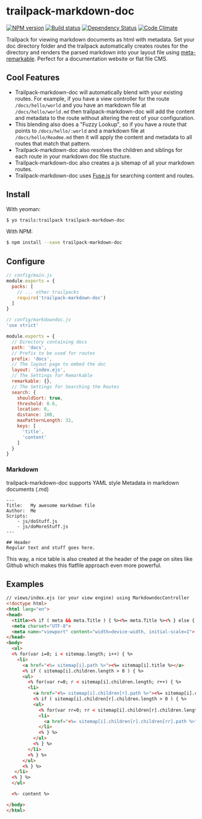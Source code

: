 # trailpack-markdown-doc

[![NPM version][npm-image]][npm-url]
[![Build status][ci-image]][ci-url]
[![Dependency Status][daviddm-image]][daviddm-url]
[![Code Climate][codeclimate-image]][codeclimate-url]

Trailpack for viewing markdown documents as html with metadata.
Set your doc directory folder and the trailpack automatically creates routes for the directory
and renders the parsed markdown into your layout file using [meta-remarkable](https://github.com/bmathews/meta-remarkable). Perfect for a documentation website or flat file CMS.

## Cool Features
 - Trailpack-markdown-doc will automatically blend with your existing routes.  For example, if you have a view controller for the route `/docs/hello/world` and you have an markdown file at `/docs/hello/world.md` then trailpack-markdown-doc will add the content and metadata to the route without altering the rest of your configuration.
 - This blending also does a "Fuzzy Lookup", so if you have a route that points to `/docs/hello/:world` and a markdown file at `/docs/hello/Readme.md` then it will apply the content and metadata to all routes that match that pattern.
 - Trailpack-markdown-doc also resolves the children and siblings for each route in your markdown doc file stucture.
 - Trailpack-markdown-doc also creates a js sitemap of all your markdown routes.
 - Trailpack-markdown-doc uses [Fuse.js](https://github.com/krisk/Fuse) for searching content and routes.

## Install

With yeoman:
```sh
$ yo trails:trailpack trailpack-markdown-doc
```

With NPM:
```sh
$ npm install --save trailpack-markdown-doc
```

## Configure

```js
// config/main.js
module.exports = {
  packs: [
    // ... other trailpacks
    require('trailpack-markdown-doc')
  ]
}
```

```js
// config/markdowndoc.js
'use strict'

module.exports = {
  // Directory containing docs
  path: 'docs',
  // Prefix to be used for routes
  prefix: 'docs',
  // The layout page to embed the doc
  layout: 'index.ejs',
  // The Settings for Remarkable
  remarkable: {},
  // The Settings for Searching the Routes
  search: {
    shouldSort: true,
    threshold: 0.6,
    location: 0,
    distance: 100,
    maxPatternLength: 32,
    keys: [
      'title',
      'content'
    ]
  }
}
```

### Markdown
trailpack-markdown-doc supports YAML style Metadata in markdown documents (.md)

```
---
Title:   My awesome markdown file
Author:  Me
Scripts:
    - js/doStuff.js
    - js/doMoreStuff.js
---

## Header
Regular text and stuff goes here.
```

This way, a nice table is also created at the header of the page on sites like Github which makes this flatfile approach even more powerful.

## Examples

```html
// views/index.ejs (or your view engine) using MarkdowndocController
<!doctype html>
<html lang="en">
<head>
  <title><% if ( meta && meta.Title ) { %><%= meta.Title %><% } else { %>Opps, no Title<% } %></title>
  <meta charset="UTF-8">
  <meta name="viewport" content="width=device-width, initial-scale=1">
</head>
<body>
  <ul>
  <% for(var i=0; i < sitemap.length; i++) { %>
    <li>
      <a href="<%= sitemap[i].path %>"><%= sitemap[i].title %></a>
      <% if ( sitemap[i].children.length > 0 ) { %>
      <ul>
        <% for(var r=0; r < sitemap[i].children.length; r++) { %>
        <li>
          <a href="<%= sitemap[i].children[r].path %>"><%= sitemap[i].children[r].title %></a>
          <% if ( sitemap[i].children[r].children.length > 0 ) { %>
          <ul>
            <% for(var rr=0; rr < sitemap[i].children[r].children.length; rr++) { %>
            <li>
              <a href="<%= sitemap[i].children[r].children[rr].path %>"><%= sitemap[i].children[r].children[rr].title %></a>
            </li>
            <% } %>
          </ul>
          <% } %>
        </li>
        <% } %>
      </ul>
      <% } %>
   </li>
  <% } %>
  </ul>

  <%- content %>

</body>
</html>
```

[npm-image]: https://img.shields.io/npm/v/trailpack-markdown-doc.svg?style=flat-square
[npm-url]: https://npmjs.org/package/trailpack-markdown-doc
[ci-image]: https://img.shields.io/travis/trailsjs/trailpack-markdown-doc/master.svg?style=flat-square
[ci-url]: https://travis-ci.org/trailsjs/trailpack-markdown-doc
[daviddm-image]: http://img.shields.io/david/trailsjs/trailpack-markdown-doc.svg?style=flat-square
[daviddm-url]: https://david-dm.org/trailsjs/trailpack-markdown-doc
[codeclimate-image]: https://img.shields.io/codeclimate/github/trailsjs/trailpack-markdown-doc.svg?style=flat-square
[codeclimate-url]: https://codeclimate.com/github/trailsjs/trailpack-markdown-doc
